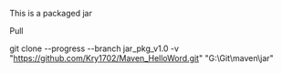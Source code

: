 This is a packaged jar

Pull

git clone --progress --branch jar_pkg_v1.0 -v "https://github.com/Kry1702/Maven_HelloWord.git" "G:\Git\maven\jar"
